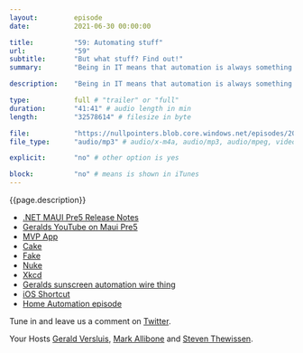 ```yaml
---
layout:         episode
date: 			2021-06-30 00:00:00

title: 			"59: Automating stuff"
url:        	"59"
subtitle: 		"But what stuff? Find out!"
summary: 		"Being in IT means that automation is always something that's top of mind. Be it something in your development pipeline or something at home. We cover a range of automation bits and bobs in this episode."

description: 	"Being in IT means that automation is always something that's top of mind. Be it something in your development pipeline or something at home. We cover a range of automation bits and bobs in this episode."

type:			full # "trailer" or "full"
duration: 		"41:41" # audio length in min
length: 		"32578614" # filesize in byte

file: 			"https://nullpointers.blob.core.windows.net/episodes/20210630_AutomatingStuff.mp3"
file_type: 		"audio/mp3" # audio/x-m4a, audio/mp3, audio/mpeg, video/quicktime, video/mp4, video/x-m4v, application/pdf, and document/x-epub

explicit: 		"no" # other option is yes

block: 			"no" # means is shown in iTunes
---
```


{{page.description}}

* [.NET MAUI Pre5 Release Notes](https://devblogs.microsoft.com/dotnet/announcing-net-maui-preview-5/) 
* [Geralds YouTube on Maui Pre5](https://www.youtube.com/watch?v=7N3cbDd2y2k)
* [MVP App](https://github.com/sthewissen/mvp)
* [Cake](https://cakebuild.net/)
* [Fake](https://fake.build/)
* [Nuke](https://nuke.build/)
* [Xkcd](https://xkcd.com/1319/)  
* [Geralds sunscreen automation wire thing](https://jfversluis.dev/SunscreenAutomation.jpeg)
* [iOS Shortcut](https://apps.apple.com/us/app/shortcuts/id915249334)
* [Home Automation episode](https://nullpointers.io//) 

Tune in and leave us a comment on [Twitter](https://twitter.com/nullpointersio).

Your Hosts [Gerald Versluis](https://twitter.com/jfversluis), [Mark Allibone](https://twitter.com/mallibone) and [Steven Thewissen](https://twitter.com/devnl).